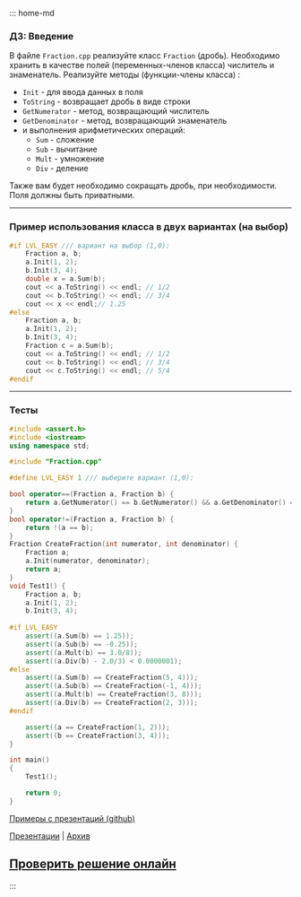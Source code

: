 ::: home-md 
<!-- .element: hidden="hidden" -->

### ДЗ: Введение

В файле `Fraction.cpp` реализуйте класс `Fraction` (дробь). Необходимо хранить в качестве полей (переменных-членов класса) числитель и знаменатель.
Реализуйте методы (функции-члены класса) : 
- `Init` - для ввода данных в поля
- `ToString` - возвращает дробь в виде строки
- `GetNumerator` - метод, возвращающий числитель
- `GetDenominator` - метод, возвращающий знаменатель
- и выполнения арифметических операций:
	- `Sum` - сложение
	- `Sub` - вычитание
	- `Mult` - умножение
	- `Div` - деление

Также вам будет необходимо сокращать дробь, при необходимости.
Поля должны быть приватными.

---
### Пример использования класса в двух вариантах (на выбор)
``` cpp
#if LVL_EASY /// вариант на выбор (1,0):
	Fraction a, b;
	a.Init(1, 2);
	b.Init(3, 4);
	double x = a.Sum(b);
	cout << a.ToString() << endl; // 1/2
	cout << b.ToString() << endl; // 3/4
	cout << x << endl;// 1.25
#else
	Fraction a, b;
	a.Init(1, 2);
	b.Init(3, 4);
	Fraction c = a.Sum(b);
	cout << a.ToString() << endl; // 1/2
	cout << b.ToString() << endl; // 3/4
	cout << c.ToString() << endl; // 5/4
#endif
```

---
### Тесты
``` cpp
#include <assert.h>
#include <iostream>
using namespace std;

#include "Fraction.cpp"

#define LVL_EASY 1 /// выберите вариант (1,0):

bool operator==(Fraction a, Fraction b) {
	return a.GetNumerator() == b.GetNumerator() && a.GetDenominator() == b.GetDenominator();
}
bool operator!=(Fraction a, Fraction b) {
	return !(a == b);
}
Fraction CreateFraction(int numerator, int denominator) {
	Fraction a;
	a.Init(numerator, denominator);
	return a;
}
void Test1() {
	Fraction a, b;
	a.Init(1, 2);
	b.Init(3, 4);
	
#if LVL_EASY
	assert((a.Sum(b) == 1.25));
	assert((a.Sub(b) == -0.25));
	assert((a.Mult(b) == 3.0/8));
	assert((a.Div(b) - 2.0/3) < 0.0000001);
#else
	assert((a.Sum(b) == CreateFraction(5, 4)));
	assert((a.Sub(b) == CreateFraction(-1, 4)));
	assert((a.Mult(b) == CreateFraction(3, 8)));
	assert((a.Div(b) == CreateFraction(2, 3)));
#endif

	assert((a == CreateFraction(1, 2)));
	assert((b == CreateFraction(3, 4)));
}

int main() 
{
	Test1();

	return 0;
}
```

[Примеры с презентаций (github)](https://github.com/aatutor/oop_cpp_files)

[Презентации](https://aatutor.github.io/slides_oop_cpp/) | [Архив](https://sourceforge.net/projects/cpp-oop-top-aca/files/Lections/active/)

## [Проверить решение онлайн](https://coliru.stacked-crooked.com/a/cb4c58bad01b0f6e)

:::
